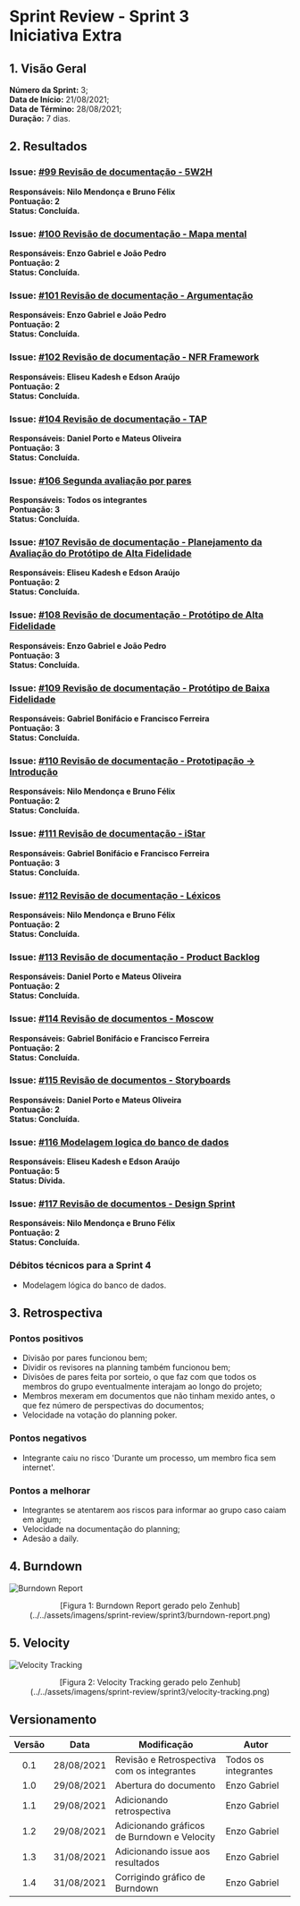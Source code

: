 # Sprint Review - Sprint 3 <br> <span class="rotulo-extra">Iniciativa Extra</span>
 
## 1. Visão Geral
**Número da Sprint:** 3;<br>
**Data de Início:** 21/08/2021;<br>
**Data de Término:** 28/08/2021;<br>
**Duração:** 7 dias.<br>
 
## 2. Resultados

### **Issue:** [#99 Revisão de documentação - 5W2H](https://github.com/UnBArqDsw2021-1/2021.1_G6_Curumim/issues/99)<br>
**Responsáveis: Nilo Mendonça e Bruno Félix**<br>
 **Pontuação: 2**<br>
 **Status: Concluída.**<br>

### **Issue:** [#100 Revisão de documentação - Mapa mental](https://github.com/UnBArqDsw2021-1/2021.1_G6_Curumim/issues/100)<br>
**Responsáveis: Enzo Gabriel e João Pedro**<br>
 **Pontuação: 2**<br>
 **Status: Concluída.**<br>

### **Issue:** [#101 Revisão de documentação - Argumentação](https://github.com/UnBArqDsw2021-1/2021.1_G6_Curumim/issues/101)<br>
**Responsáveis: Enzo Gabriel e João Pedro**<br>
 **Pontuação: 2**<br>
 **Status: Concluída.**<br>

### **Issue:** [#102 Revisão de documentação - NFR Framework](https://github.com/UnBArqDsw2021-1/2021.1_G6_Curumim/issues/102)<br>
**Responsáveis: Eliseu Kadesh e Edson Araújo**<br>
 **Pontuação: 2**<br>
 **Status: Concluída.**<br>

### **Issue:** [#104 Revisão de documentação - TAP](https://github.com/UnBArqDsw2021-1/2021.1_G6_Curumim/issues/104)<br>
**Responsáveis: Daniel Porto e Mateus Oliveira**<br>
 **Pontuação: 3**<br>
 **Status: Concluída.**<br>

### **Issue:** [#106 Segunda avaliação por pares](https://github.com/UnBArqDsw2021-1/2021.1_G6_Curumim/issues/106)<br>
**Responsáveis: Todos os integrantes**<br>
 **Pontuação: 3**<br>
 **Status: Concluída.**<br>

### **Issue:** [#107 Revisão de documentação - Planejamento da Avaliação do Protótipo de Alta Fidelidade](https://github.com/UnBArqDsw2021-1/2021.1_G6_Curumim/issues/107)<br>
**Responsáveis: Eliseu Kadesh e Edson Araújo**<br>
 **Pontuação: 2**<br>
 **Status: Concluída.**<br>

### **Issue:** [#108 Revisão de documentação - Protótipo de Alta Fidelidade](https://github.com/UnBArqDsw2021-1/2021.1_G6_Curumim/issues/108)<br>
**Responsáveis: Enzo Gabriel e João Pedro**<br>
 **Pontuação: 3**<br>
 **Status: Concluída.**<br>

### **Issue:** [#109 Revisão de documentação - Protótipo de Baixa Fidelidade](https://github.com/UnBArqDsw2021-1/2021.1_G6_Curumim/issues/109)<br>
**Responsáveis: Gabriel Bonifácio e Francisco Ferreira**<br>
 **Pontuação: 3**<br>
 **Status: Concluída.**<br>

### **Issue:** [#110 Revisão de documentação - Prototipação → Introdução](https://github.com/UnBArqDsw2021-1/2021.1_G6_Curumim/issues/110)<br>
**Responsáveis: Nilo Mendonça e Bruno Félix**<br>
 **Pontuação: 2**<br>
 **Status: Concluída.**<br>

### **Issue:** [#111 Revisão de documentação - iStar](https://github.com/UnBArqDsw2021-1/2021.1_G6_Curumim/issues/111)<br>
**Responsáveis: Gabriel Bonifácio e Francisco Ferreira**<br>
 **Pontuação: 3**<br>
 **Status: Concluída.**<br>

### **Issue:** [#112 Revisão de documentação - Léxicos](https://github.com/UnBArqDsw2021-1/2021.1_G6_Curumim/issues/112)<br>
**Responsáveis: Nilo Mendonça e Bruno Félix**<br>
 **Pontuação: 2**<br>
 **Status: Concluída.**<br>

### **Issue:** [#113 Revisão de documentação - Product Backlog](https://github.com/UnBArqDsw2021-1/2021.1_G6_Curumim/issues/113)<br>
**Responsáveis: Daniel Porto e Mateus Oliveira**<br>
 **Pontuação: 2**<br>
 **Status: Concluída.**<br>

### **Issue:** [#114 Revisão de documentos - Moscow](https://github.com/UnBArqDsw2021-1/2021.1_G6_Curumim/issues/114)<br>
**Responsáveis: Gabriel Bonifácio e Francisco Ferreira**<br>
 **Pontuação: 2**<br>
 **Status: Concluída.**<br>

### **Issue:** [#115 Revisão de documentos - Storyboards](https://github.com/UnBArqDsw2021-1/2021.1_G6_Curumim/issues/115)<br>
**Responsáveis: Daniel Porto e Mateus Oliveira**<br>
 **Pontuação: 2**<br>
 **Status: Concluída.**<br>

 ### **Issue:** [#116 Modelagem logica do banco de dados](https://github.com/UnBArqDsw2021-1/2021.1_G6_Curumim/issues/6)<br>
**Responsáveis: Eliseu Kadesh e Edson Araújo**<br>
 **Pontuação: 5**<br>
 **Status: Dívida.**<br>

### **Issue:** [#117 Revisão de documentos - Design Sprint](https://github.com/UnBArqDsw2021-1/2021.1_G6_Curumim/issues/117)<br>
**Responsáveis: Nilo Mendonça e Bruno Félix**<br>
 **Pontuação: 2**<br>
 **Status: Concluída.**<br>
### **Débitos técnicos para a Sprint 4**
- Modelagem lógica do banco de dados.

## 3. Retrospectiva

### **Pontos positivos**
- Divisão por pares funcionou bem;
- Dividir os revisores na planning também funcionou bem;
- Divisões de pares feita por sorteio, o que faz com que todos os membros do grupo eventualmente interajam ao longo do projeto;
- Membros mexeram em documentos que não tinham mexido antes, o que fez número de perspectivas do documentos;
- Velocidade na votação do planning poker.

### **Pontos negativos**
- Integrante caiu no risco 'Durante um processo, um membro fica sem internet'.
  
### **Pontos a melhorar**
- Integrantes se atentarem aos riscos para informar ao grupo caso caiam em algum;
- Velocidade na documentação do planning;
- Adesão a daily.

## 4. Burndown
![Burndown Report](../../assets/imagens/sprint-review/sprint3/burndown-report.png)
<center>[Figura 1: Burndown Report gerado pelo Zenhub](../../assets/imagens/sprint-review/sprint3/burndown-report.png)</center>

## 5. Velocity
![Velocity Tracking](../../assets/imagens/sprint-review/sprint3/velocity-tracking.png)
<center>[Figura 2: Velocity Tracking gerado pelo Zenhub](../../assets/imagens/sprint-review/sprint3/velocity-tracking.png)</center>

## Versionamento
| Versão | Data       | Modificação                                | Autor                |
| :----: | ---------- | ------------------------------------------ | -------------------- |
|  0.1   | 28/08/2021 | Revisão e Retrospectiva com os integrantes | Todos os integrantes |
|  1.0   | 29/08/2021 | Abertura do documento | Enzo Gabriel |
|  1.1   | 29/08/2021 | Adicionando retrospectiva | Enzo Gabriel |
|  1.2   | 29/08/2021 | Adicionando gráficos de Burndown e Velocity | Enzo Gabriel |
|  1.3   | 31/08/2021 | Adicionando issue aos resultados | Enzo Gabriel |
|  1.4   | 31/08/2021 | Corrigindo gráfico de Burndown | Enzo Gabriel |
